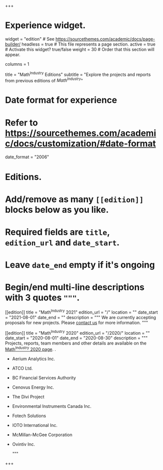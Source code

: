 +++
# Experience widget.
widget = "edition"  # See https://sourcethemes.com/academic/docs/page-builder/
headless = true  # This file represents a page section.
active = true  # Activate this widget? true/false
weight = 30  # Order that this section will appear.

columns = 1

title = "Math<sup>Industry</sup> Editions"
subtitle = "Explore the projects and reports from previous editions of <em>Math<sup>Industry</sup></em>"

# Date format for experience
#   Refer to https://sourcethemes.com/academic/docs/customization/#date-format
date_format = "2006"

# Editions.
#   Add/remove as many `[[edition]]` blocks below as you like.
#   Required fields are `title`, `edition_url` and `date_start`.
#   Leave `date_end` empty if it's ongoing
#   Begin/end multi-line descriptions with 3 quotes `"""`.
[[edition]]
  title = "Math<sup>Industry</sup> 2021"
  edition_url = "/"
  location = ""
  date_start = "2021-08-01"
  date_end = ""
  description = """
We are currently accepting proposals for new projects. Please <a href="#contact">contact us</a> for more information.
  """

[[edition]]
  title = "Math<sup>Industry</sup> 2020"
  edition_url = "/2020/"
  location = ""
  date_start = "2020-08-01"
  date_end = "2020-08-30"
  description = """
Projects, reports, team members and other details are available on the [Math<sup>Industry</sup> 2020 page](/2020/).
.
* Aerium Analytics Inc.
* ATCO Ltd.
* BC Financial Services Authority
* Cenovus Energy Inc.
* The Divi Project
* Environmental Instruments Canada Inc.
* Fotech Solutions
* IOTO International Inc.
* McMillan-McGee Corporation
* Ovintiv Inc.

  """

+++
